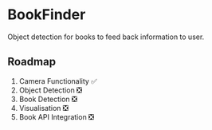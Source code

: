 # BookFinder
Object detection for books to feed back information to user.

## Roadmap
1. Camera Functionality ✅
2. Object Detection ❎
3. Book Detection ❎
4. Visualisation ❎
5. Book API Integration ❎